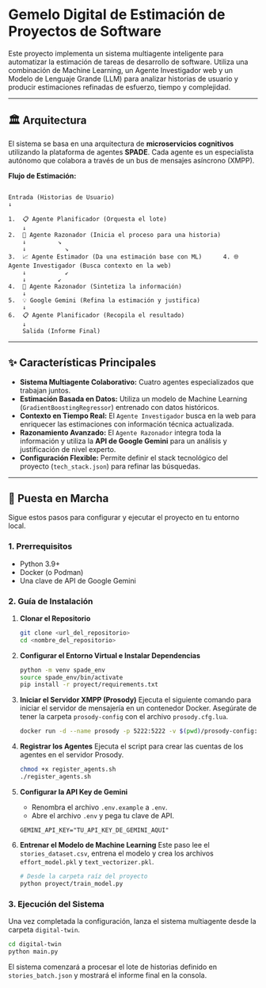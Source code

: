 # Gemelo Digital de Estimación de Proyectos de Software

Este proyecto implementa un sistema multiagente inteligente para automatizar la estimación de tareas de desarrollo de software. Utiliza una combinación de Machine Learning, un Agente Investigador web y un Modelo de Lenguaje Grande (LLM) para analizar historias de usuario y producir estimaciones refinadas de esfuerzo, tiempo y complejidad.

---

## 🏛️ Arquitectura

El sistema se basa en una arquitectura de **microservicios cognitivos** utilizando la plataforma de agentes **SPADE**. Cada agente es un especialista autónomo que colabora a través de un bus de mensajes asíncrono (XMPP).

**Flujo de Estimación:**
```

Entrada (Historias de Usuario)
↓

1.  📋 Agente Planificador (Orquesta el lote)
    ↓
2.  🧠 Agente Razonador (Inicia el proceso para una historia)
    ↓         ↘
    ↓           ↘
3.  📈 Agente Estimador (Da una estimación base con ML)      4. 🌐 Agente Investigador (Busca contexto en la web)
    ↓           ↙
    ↓         ↙
4.  🧠 Agente Razonador (Sintetiza la información)
    ↓
5.  💡 Google Gemini (Refina la estimación y justifica)
    ↓
6.  📋 Agente Planificador (Recopila el resultado)
    ↓
    Salida (Informe Final)

````

---

## ✨ Características Principales

* **Sistema Multiagente Colaborativo:** Cuatro agentes especializados que trabajan juntos.
* **Estimación Basada en Datos:** Utiliza un modelo de Machine Learning (`GradientBoostingRegressor`) entrenado con datos históricos.
* **Contexto en Tiempo Real:** El `Agente Investigador` busca en la web para enriquecer las estimaciones con información técnica actualizada.
* **Razonamiento Avanzado:** El `Agente Razonador` integra toda la información y utiliza la **API de Google Gemini** para un análisis y justificación de nivel experto.
* **Configuración Flexible:** Permite definir el stack tecnológico del proyecto (`tech_stack.json`) para refinar las búsquedas.

---

## 🚀 Puesta en Marcha

Sigue estos pasos para configurar y ejecutar el proyecto en tu entorno local.

### 1. Prerrequisitos
* Python 3.9+
* Docker (o Podman)
* Una clave de API de Google Gemini

### 2. Guía de Instalación

1.  **Clonar el Repositorio**
    ```bash
    git clone <url_del_repositorio>
    cd <nombre_del_repositorio>
    ```

2.  **Configurar el Entorno Virtual e Instalar Dependencias**
    ```bash
    python -m venv spade_env
    source spade_env/bin/activate
    pip install -r proyect/requirements.txt
    ```

3.  **Iniciar el Servidor XMPP (Prosody)**
    Ejecuta el siguiente comando para iniciar el servidor de mensajería en un contenedor Docker. Asegúrate de tener la carpeta `prosody-config` con el archivo `prosody.cfg.lua`.
    ```bash
    docker run -d --name prosody -p 5222:5222 -v $(pwd)/prosody-config:/etc/prosody prosody/prosody
    ```

4.  **Registrar los Agentes**
    Ejecuta el script para crear las cuentas de los agentes en el servidor Prosody.
    ```bash
    chmod +x register_agents.sh
    ./register_agents.sh
    ```

5.  **Configurar la API Key de Gemini**
    -   Renombra el archivo `.env.example` a `.env`.
    -   Abre el archivo `.env` y pega tu clave de API.
    ```
    GEMINI_API_KEY="TU_API_KEY_DE_GEMINI_AQUI"
    ```

6.  **Entrenar el Modelo de Machine Learning**
    Este paso lee el `stories_dataset.csv`, entrena el modelo y crea los archivos `effort_model.pkl` y `text_vectorizer.pkl`.
    ```bash
    # Desde la carpeta raíz del proyecto
    python proyect/train_model.py 
    ```
    
### 3. Ejecución del Sistema

Una vez completada la configuración, lanza el sistema multiagente desde la carpeta `digital-twin`.


```bash
cd digital-twin
python main.py
````

El sistema comenzará a procesar el lote de historias definido en `stories_batch.json` y mostrará el informe final en la consola.

